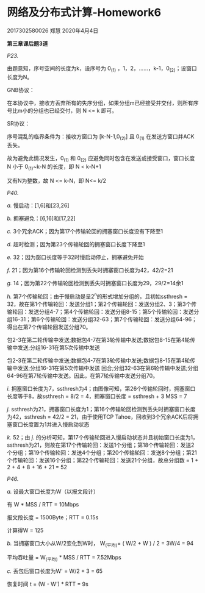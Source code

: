 # 网络及分布式计算-Homework6

2017302580026 郑慧                          2020年4月4日

**第三章课后题3道**

*P23.*

由题意知，序号空间的长度为k，设序号为 0<sub>(1)</sub> ，1，2，……，k-1，0<sub>(2)</sub>；设窗口长度为N。

GNB协议：

在本协议中，接收方丢弃所有的失序分组，如果分组m已经接受并交付，则所有序号比m小的分组也已经交付，则 N <= k 即可。

SR协议：

序号混乱的临界条件为：接收方窗口为 [k-N-1,0<sub>(2)</sub>] 且 0<sub>(1)</sub> 在发送方窗口并ACK丢失。

故为避免此情况发生，0<sub>(1)</sub> 和 0<sub>(2)</sub> 应避免同时包含在发送或接受窗口，窗口长度 N 小于 0<sub>(1)</sub>~k-N 的长度，即 N < k-N+1

又有N为整数，故 N <= k-N，即 N<= k/2



*P40.*

*a.* 慢启动：[1,6]和[23,26]

*b.* 拥塞避免：[6,16]和[17,22]

*c.* 3个冗余ACK；因为第17个传输轮回的拥塞窗口长度没有下降至1

*d.* 超时检测；因为第23个传输轮回的拥塞窗口长度下降至1

*e.* 32；因为窗口长度等于32时慢启动停止，拥塞避免开始

*f.* 21；因为第16个传输轮回检测到丢失时拥塞窗口长度为42，42/2=21

*g.* 14；因为第22个传输轮回检测到丢失时拥塞窗口长度为29，29/2=14余1

*h.* 第7个传输轮回；由于慢启动是呈2<sup>n</sup>的形式增加分组的，且初始ssthresh = 32，故在第1个传输轮回：发送分组1；第2个传输轮回：发送分组2、3；第3个传输轮回：发送分组4-7；第4个传输轮回：发送分组8-15；第5个传输轮回：发送分组16-31；第6个传输轮回：发送分组32-63；第7个传输轮回：发送分组64-96；得出在第7个传输轮回发送分组70。

包2-3在第二轮传输中发送;数据包4-7在第3轮传输中发送;数据包8-15在第4轮传输中发送;分组16-31在第5次传输中发送

包2-3在第二轮传输中发送;数据包4-7在第3轮传输中发送;数据包8-15在第4轮传输中发送;分组16-31在第5次传输中发送
回合;分组32-63在第6轮传输中发送;分组64-96在第7轮传输中发送。因此，在第7轮传输中发送分组70。

*i.* 拥塞窗口长度为7，ssthresh为4；由图像可知，第26个传输轮回时，拥塞窗口长度等于8，故ssthresh = 8/2 = 4，拥塞窗口长度 = ssthresh  + 3 MSS = 7

*j.* ssthresh为21，拥塞窗口长度为1；第16个传输轮回检测到丢失时拥塞窗口长度为42，ssthresh = 42/2 = 21，由于使用TCP Tahoe，回收到3个冗余ACK后将拥塞窗口长度置为1并进入慢启动状态

*k.* 52；由 *j.* 的分析可知，第17个传输轮回进入慢启动状态并且初始窗口长度为1，ssthresh为21，则故在第17个传输轮回：发送1个分组；第18个传输轮回：发送2个分组；第19个传输轮回：发送4个分组；第20个传输轮回：发送8个分组；第21个传输轮回：发送16个分组；第22个传输轮回：发送21个分组，故总分组数 = 1 + 2 + 4 + 8 + 16 + 21 = 52



*P46.*

*a.* 设最大窗口长度为W（以报文段计）

有 W * MSS / RTT = 10Mbps

报文段长度 = 1500Byte；RTT = 0.15s

计算得W = 125

*b.* 当拥塞窗口大小从W/2变化到W时， W<sub>(平均)</sub>= ( W/2 + W ) / 2 = 3W/4 = 94

平均吞吐量 = W<sub>(平均)</sub> * MSS / RTT = 7.52Mbps

*c.* 丢包后窗口长度为W' = W/2 + 3 = 65

恢复时间 t = (W - W') * RTT = 9s